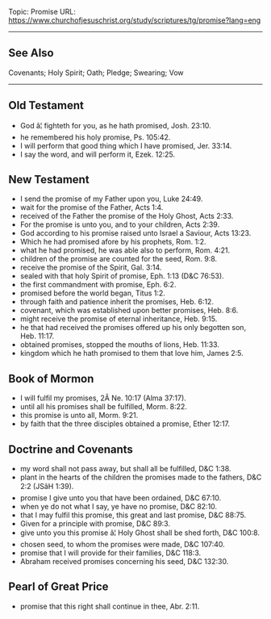 Topic: Promise
URL: https://www.churchofjesuschrist.org/study/scriptures/tg/promise?lang=eng

---

## See Also

Covenants; Holy Spirit; Oath; Pledge; Swearing; Vow

---

## Old Testament

- God â¦ fighteth for you, as he hath promised, Josh. 23:10.
- he remembered his holy promise, Ps. 105:42.
- I will perform that good thing which I have promised, Jer. 33:14.
- I say the word, and will perform it, Ezek. 12:25.

## New Testament

- I send the promise of my Father upon you, Luke 24:49.
- wait for the promise of the Father, Acts 1:4.
- received of the Father the promise of the Holy Ghost, Acts 2:33.
- For the promise is unto you, and to your children, Acts 2:39.
- God according to his promise raised unto Israel a Saviour, Acts 13:23.
- Which he had promised afore by his prophets, Rom. 1:2.
- what he had promised, he was able also to perform, Rom. 4:21.
- children of the promise are counted for the seed, Rom. 9:8.
- receive the promise of the Spirit, Gal. 3:14.
- sealed with that holy Spirit of promise, Eph. 1:13 (D&C 76:53).
- the first commandment with promise, Eph. 6:2.
- promised before the world began, Titus 1:2.
- through faith and patience inherit the promises, Heb. 6:12.
- covenant, which was established upon better promises, Heb. 8:6.
- might receive the promise of eternal inheritance, Heb. 9:15.
- he that had received the promises offered up his only begotten son, Heb. 11:17.
- obtained promises, stopped the mouths of lions, Heb. 11:33.
- kingdom which he hath promised to them that love him, James 2:5.

## Book of Mormon

- I will fulfil my promises, 2Â Ne. 10:17 (Alma 37:17).
- until all his promises shall be fulfilled, Morm. 8:22.
- this promise is unto all, Morm. 9:21.
- by faith that the three disciples obtained a promise, Ether 12:17.

## Doctrine and Covenants

- my word shall not pass away, but shall all be fulfilled, D&C 1:38.
- plant in the hearts of the children the promises made to the fathers, D&C 2:2 (JSâH 1:39).
- promise I give unto you that have been ordained, D&C 67:10.
- when ye do not what I say, ye have no promise, D&C 82:10.
- that I may fulfil this promise, this great and last promise, D&C 88:75.
- Given for a principle with promise, D&C 89:3.
- give unto you this promise â¦ Holy Ghost shall be shed forth, D&C 100:8.
- chosen seed, to whom the promises were made, D&C 107:40.
- promise that I will provide for their families, D&C 118:3.
- Abraham received promises concerning his seed, D&C 132:30.

## Pearl of Great Price

- promise that this right shall continue in thee, Abr. 2:11.

